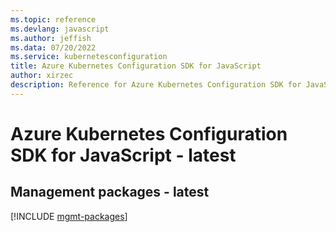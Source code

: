 ```yaml
---
ms.topic: reference
ms.devlang: javascript
ms.author: jeffish
ms.data: 07/20/2022
ms.service: kubernetesconfiguration
title: Azure Kubernetes Configuration SDK for JavaScript
author: xirzec
description: Reference for Azure Kubernetes Configuration SDK for JavaScript
---
```

# Azure Kubernetes Configuration SDK for JavaScript - latest

## Management packages - latest
[!INCLUDE [mgmt-packages](kubernetes-configuration-mgmt-index.md)]

